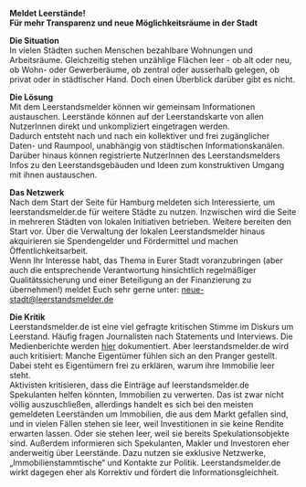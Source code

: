 **Meldet Leerstände!  
Für mehr Transparenz und neue Möglichkeitsräume in der Stadt**

**Die Situation**  
In vielen Städten suchen Menschen bezahlbare Wohnungen und Arbeitsräume. Gleichzeitig stehen unzählige Flächen leer - ob alt oder neu, ob Wohn- oder Gewerberäume, ob zentral oder ausserhalb gelegen, ob privat oder in städtischer Hand. Doch einen Überblick darüber gibt es nicht.

**Die Lösung**  
Mit dem Leerstandsmelder können wir gemeinsam Informationen austauschen. Leerstände können auf der Leerstandskarte von allen NutzerInnen direkt und unkompliziert eingetragen werden.  
Dadurch entsteht nach und nach ein kollektiver und frei zugänglicher Daten- und Raumpool, unabhängig von städtischen Informationskanälen. Darüber hinaus können registrierte NutzerInnen des Leerstandsmelders Infos zu den Leerstandsgebäuden und Ideen zum konstruktiven Umgang mit ihnen austauschen.  

**Das Netzwerk**  
Nach dem Start der Seite für Hamburg meldeten sich Interessierte, um leerstandsmelder.de für weitere Städte zu nutzen. Inzwischen wird die Seite in mehreren Städten von lokalen Initiativen betrieben. Weitere bereiten den Start vor. Über die Verwaltung der lokalen Leerstandsmelder hinaus akquirieren sie Spendengelder und Fördermittel und machen Öffentlichkeitsarbeit.  
Wenn Ihr Interesse habt, das Thema in Eurer Stadt voranzubringen (aber auch die entsprechende Verantwortung hinsichtlich regelmäßiger Qualitätssicherung und einer Beteiligung an der Finanzierung zu übernehmen!) meldet Euch sehr gerne unter: neue-stadt@leerstandsmelder.de  

**Die Kritik**  
Leerstandsmelder.de ist eine viel gefragte kritischen Stimme im Diskurs um Leerstand. Häufig fragen Journalisten nach Statements und Interviews. Die Medienberichte werden [hier](http://www.leerstandsmelder.de/hamburg/Presse) dokumentiert. Aber leerstandsmelder.de wird auch kritisiert: Manche Eigentümer fühlen sich an den Pranger gestellt. Dabei steht es Eigentümern frei zu erklären, warum ihre Immobilie leer steht.  
Aktivisten kritisieren, dass die Einträge auf leerstandsmelder.de Spekulanten helfen könnten, Immobilien zu verwerten. Das ist zwar nicht völlig auszuschließen, allerdings handelt es sich bei den meisten gemeldeten Leerständen um Immobilien, die aus dem Markt gefallen sind, und in vielen Fällen stehen sie leer, weil Investitionen in sie keine Rendite erwarten lassen. Oder sie stehen leer, weil sie bereits Spekulationsobjekte sind. Außerdem informieren sich Spekulanten, Makler und Investoren eher anderweitig über Leerstände. Dazu nutzen sie exklusive Netzwerke, „Immobilienstammtische“ und Kontakte zur Politik. Leerstandsmelder.de wirkt dagegen eher als Korrektiv und fördert die Informationsgleichheit.